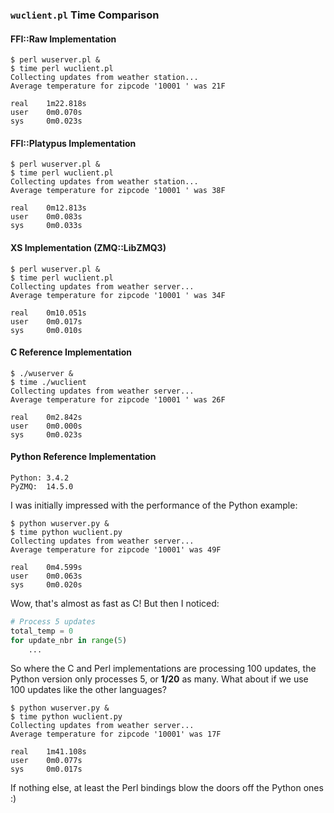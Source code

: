 ### `wuclient.pl` Time Comparison ###

#### FFI::Raw Implementation ####

    $ perl wuserver.pl &
    $ time perl wuclient.pl
    Collecting updates from weather station...
    Average temperature for zipcode '10001 ' was 21F

    real    1m22.818s
    user    0m0.070s
    sys     0m0.023s


#### FFI::Platypus Implementation ####

    $ perl wuserver.pl &
    $ time perl wuclient.pl
    Collecting updates from weather station...
    Average temperature for zipcode '10001 ' was 38F

    real    0m12.813s
    user    0m0.083s
    sys     0m0.033s


#### XS Implementation (ZMQ::LibZMQ3) ####

    $ perl wuserver.pl &
    $ time perl wuclient.pl
    Collecting updates from weather server...
    Average temperature for zipcode '10001 ' was 34F

    real    0m10.051s
    user    0m0.017s
    sys     0m0.010s


#### C Reference Implementation ####

    $ ./wuserver &
    $ time ./wuclient
    Collecting updates from weather server...
    Average temperature for zipcode '10001 ' was 26F

    real    0m2.842s
    user    0m0.000s
    sys     0m0.023s

#### Python Reference Implementation ####

    Python: 3.4.2
    PyZMQ:  14.5.0

I was initially impressed with the performance of the Python example:

    $ python wuserver.py &
    $ time python wuclient.py
    Collecting updates from weather server...
    Average temperature for zipcode '10001' was 49F

    real    0m4.599s
    user    0m0.063s
    sys     0m0.020s

Wow, that's almost as fast as C!  But then I noticed:

```python
# Process 5 updates
total_temp = 0
for update_nbr in range(5)
    ...
```

So where the C and Perl implementations are processing 100 updates, the Python
version only processes 5, or **1/20** as many. What about if we use 100
updates like the other languages?

    $ python wuserver.py &
    $ time python wuclient.py
    Collecting updates from weather server...
    Average temperature for zipcode '10001' was 17F

    real    1m41.108s
    user    0m0.077s
    sys     0m0.017s

If nothing else, at least the Perl bindings blow the doors off the Python
ones :)
